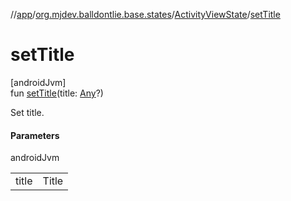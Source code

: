 //[app](../../../index.md)/[org.mjdev.balldontlie.base.states](../index.md)/[ActivityViewState](index.md)/[setTitle](set-title.md)

# setTitle

[androidJvm]\
fun [setTitle](set-title.md)(title: [Any](https://kotlinlang.org/api/latest/jvm/stdlib/kotlin/-any/index.html)?)

Set title.

#### Parameters

androidJvm

| | |
|---|---|
| title | Title |

